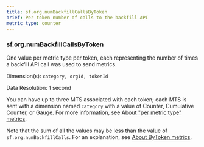 ```yaml
---
title: sf.org.numBackfillCallsByToken
brief: Per token number of calls to the backfill API
metric_type: counter
---
```

### sf.org.numBackfillCallsByToken

One value per metric type per token, each representing the number of times a backfill API call was used to send metrics. 

Dimension(s): `category, orgId, tokenId`

Data Resolution: 1 second

You can have up to three MTS associated with each token; each MTS is sent with a dimension named  ``category`` with a value of Counter, Cumulative Counter, or Gauge. For more information, see [About "per metric type" metrics](../readme.md#about-per-metric-type-metrics).

Note that the sum of all the values may be less than the value of `sf.org.numBackfillCalls`. For an explanation, see [About ByToken metrics](../readme.md#about-bytoken-metrics).

